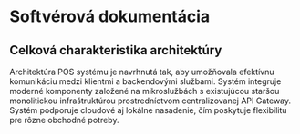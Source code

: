 # Softvérová dokumentácia

## Celková charakteristika architektúry

Architektúra POS systému je navrhnutá tak, aby umožňovala efektívnu komunikáciu medzi klientmi a backendovými službami. Systém integruje moderné komponenty založené na mikroslužbách s existujúcou staršou monolitickou infraštruktúrou prostredníctvom centralizovanej API Gateway. Systém podporuje cloudové aj lokálne nasadenie, čím poskytuje flexibilitu pre rôzne obchodné potreby.

